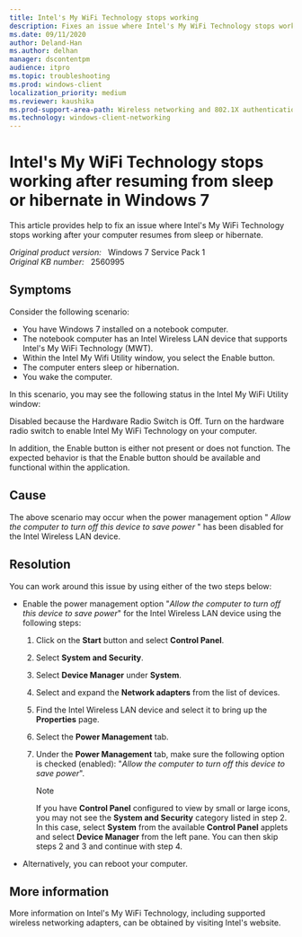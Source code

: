 ```yaml
---
title: Intel's My WiFi Technology stops working
description: Fixes an issue where Intel's My WiFi Technology stops working after your computer resumes from sleep or hibernate.
ms.date: 09/11/2020
author: Deland-Han
ms.author: delhan
manager: dscontentpm
audience: itpro
ms.topic: troubleshooting
ms.prod: windows-client
localization_priority: medium
ms.reviewer: kaushika
ms.prod-support-area-path: Wireless networking and 802.1X authentication
ms.technology: windows-client-networking
---
```

# Intel's My WiFi Technology stops working after resuming from sleep or hibernate in Windows 7

This article provides help to fix an issue where Intel's My WiFi Technology stops working after your computer resumes from sleep or hibernate.

_Original product version:_ &nbsp; Windows 7 Service Pack 1  
_Original KB number:_ &nbsp; 2560995

## Symptoms

Consider the following scenario:

- You have Windows 7 installed on a notebook computer.
- The notebook computer has an Intel Wireless LAN device that supports Intel's My WiFi Technology (MWT).
- Within the Intel My Wifi Utility window, you select the Enable button.
- The computer enters sleep or hibernation.
- You wake the computer.

In this scenario, you may see the following status in the Intel My WiFi Utility window:

Disabled because the Hardware Radio Switch is Off. Turn on the hardware radio switch to enable Intel My WiFi Technology on your computer.  

In addition, the Enable button is either not present or does not function. The expected behavior is that the Enable button should be available and functional within the application.

## Cause

The above scenario may occur when the power management option " *Allow the computer to turn off this device to save power* " has been disabled for the Intel Wireless LAN device.

## Resolution

You can work around this issue by using either of the two steps below:

- Enable the power management option "*Allow the computer to turn off this device to save power*" for the Intel Wireless LAN device using the following steps:

  1. Click on the **Start** button and select **Control Panel**.
  2. Select **System and Security**.
  3. Select **Device Manager** under **System**.
  4. Select and expand the **Network adapters** from the list of devices.
  5. Find the Intel Wireless LAN device and select it to bring up the **Properties** page.
  6. Select the **Power Management** tab.
  7. Under the **Power Management** tab, make sure the following option is checked (enabled): "*Allow the computer to turn off this device to save power*".

        > [!NOTE]
        > If you have **Control Panel** configured to view by small or large icons, you may not see the **System and Security** category listed in step 2. In this case, select **System** from the available **Control Panel** applets and select **Device Manager** from the left pane. You can then skip steps 2 and 3 and continue with step 4.

- Alternatively, you can reboot your computer.

## More information

More information on Intel's My WiFi Technology, including supported wireless networking adapters, can be obtained by visiting Intel's website.
